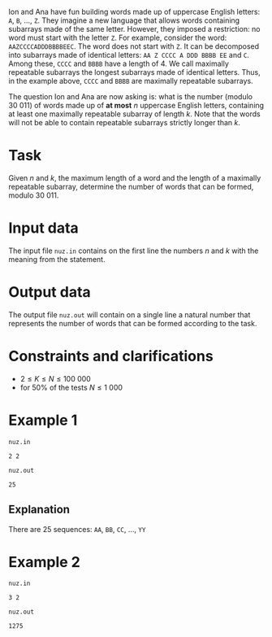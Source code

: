 Ion and Ana have fun building words made up of uppercase English letters: `A`, `B`, $\dots$, `Z`. They imagine a new language that allows words containing subarrays made of the same letter. However, they imposed a restriction: no word must start with the letter `Z`. For example, consider the word: `AAZCCCCADDDBBBBEEC`. The word does not start with `Z`. It can be decomposed into subarrays made of identical letters: `AA Z CCCC A DDD BBBB EE` and `C`. Among these, `CCCC` and `BBBB` have a length of $4$. We call maximally repeatable subarrays the longest subarrays made of identical letters. Thus, in the example above, `CCCC` and `BBBB` are maximally repeatable subarrays.

The question Ion and Ana are now asking is: what is the number (modulo $30 \ 011$) of words made up of **at most** $n$ uppercase English letters, containing at least one maximally repeatable subarray of length $k$. Note that the words will not be able to contain repeatable subarrays strictly longer than $k$.

# Task

Given $n$ and $k$, the maximum length of a word and the length of a maximally repeatable subarray, determine the number of words that can be formed, modulo $30 \ 011$.

# Input data

The input file `nuz.in` contains on the first line the numbers $n$ and $k$ with the meaning from the statement.

# Output data

The output file `nuz.out` will contain on a single line a natural number that represents the number of words that can be formed according to the task.

# Constraints and clarifications

* $2 \leq K \leq N \leq 100 \ 000$
* for $50\%$ of the tests $N \leq 1 \ 000$

# Example 1

`nuz.in`
```
2 2
```

`nuz.out`
```
25
```

## Explanation

There are $25$ sequences: `AA`, `BB`, `CC`, $\dots$, `YY`

# Example 2

`nuz.in`
```
3 2
```

`nuz.out`
```
1275
```
